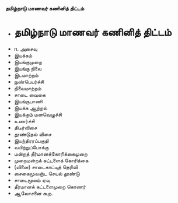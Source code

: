 **தமிழ்நாடு மாணவர் கணினித் திட்டம்**
- # தமிழ்நாடு மாணவர் கணினித் திட்டம்
- n. அசைவு
- இயக்கம்
- இயங்குமுறை
- இயங்கு நிலை
- இடமாற்றம்
- நுண்பெயர்ச்சி
- நிலைமாற்றம்
-  சாடை வைகை
- இயங்குபாணி
- இயக்க ஆற்றல்
- இயக்கும் மனவெழுச்சி
- உணர்ச்சி
- திடீர்விசை
- தூண்டுதல் விசை
- இயந்திரரப்பகுதி
- வயிற்றுப்போக்கு
- மன்றத் தீர்மானக்கோரிக்கைமுறை
- முறைமன்றக் கட்டளைக் கோரிக்கை
- (வினை) சாடைகாட்டித் தெரிவி
- சைகைமூலஞ்ட செயல் தூண்டு
- சாடைமூலம் ஏவு
- தீர்மானக் கட்டளைமுறை கொணர்
- ஆலோசனை கூற.


